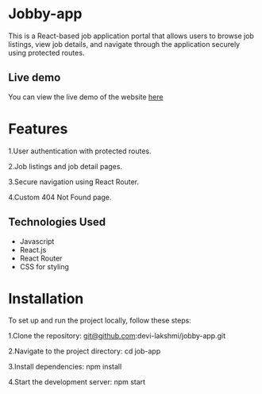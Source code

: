 # Jobby-app

This is a React-based job application portal that allows users to browse job listings, view job details, and navigate through the application securely using protected routes.

## Live demo

You can view the live demo of the website [here](https://jobby-site.netlify.app)

# Features

1.User authentication with protected routes.

2.Job listings and job detail pages.

3.Secure navigation using React Router.

4.Custom 404 Not Found page.

## Technologies Used
- Javascript
- React.js
- React Router
- CSS for styling

# Installation

To set up and run the project locally, follow these steps:

1.Clone the repository: git@github.com:devi-lakshmi/jobby-app.git

2.Navigate to the project directory: cd job-app 

3.Install dependencies: npm install

4.Start the development server: npm start
